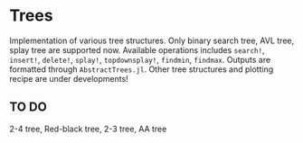 # Trees
Implementation of various tree structures. Only binary search tree, AVL tree, splay tree are supported now. Available operations includes `search!`, `insert!`, `delete!`, `splay!`, `topdownsplay!`, `findmin`, `findmax`. Outputs are formatted through `AbstractTrees.jl`. Other tree structures and plotting recipe are under developments!

## TO DO
2-4 tree, Red-black tree, 2-3 tree, AA tree
